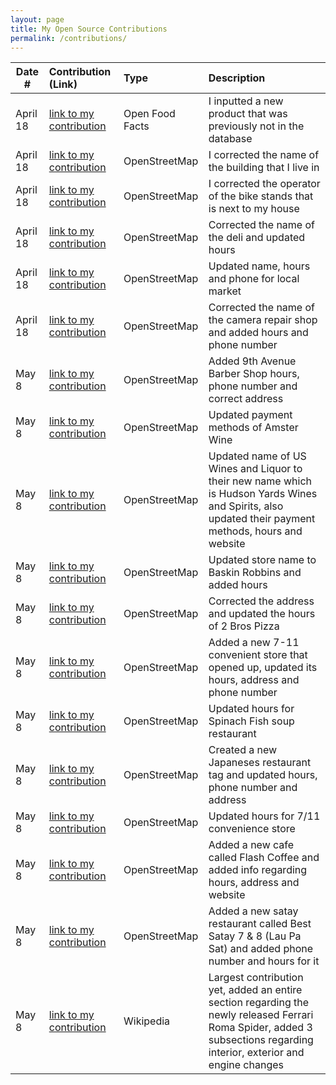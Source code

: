 ```yaml
---
layout: page
title: My Open Source Contributions
permalink: /contributions/
---
```


<!--
Type of the contribution should be "Wikipedia edit", "OpenStreet Map feature", "Documentation", "Course website", "Blog",
"Browser Add-on", etc.

The description should include a brief summary of what you did.

The link should bring us to a public page that shows your contribution. 

Replace the first row with your own contribution. 

-->





| Date #       | Contribution (Link)  | Type  | Description |
|---|:---|:---|:---|
| April 18   | [link to my contribution](https://world.openfoodfacts.org/product/8888260007234/black-pepper-sauce-sing-long)    | Open Food Facts    |   I inputted a new product that was previously not in the database    |
|   April 18  |  [link to my contribution](https://www.openstreetmap.org/changeset/135082390)   | OpenStreetMap  | I corrected the name of the building that I live in     |
|   April 18  |  [link to my contribution](https://www.openstreetmap.org/changeset/135082442)   | OpenStreetMap    | I corrected the operator of the bike stands that is next to my house     |
|   April 18  |  [link to my contribution](https://www.openstreetmap.org/changeset/135082485)   | OpenStreetMap    | Corrected the name of the deli and updated hours     |
|   April 18  |  [link to my contribution](https://www.openstreetmap.org/changeset/135082524)   | OpenStreetMap    | Updated name, hours and phone for local market
|   April 18  |  [link to my contribution](https://www.openstreetmap.org/changeset/135082567)   | OpenStreetMap    | Corrected the name of the camera repair shop and added hours and phone number     |
|   May 8  |  [link to my contribution](https://www.openstreetmap.org/changeset/135835908)   | OpenStreetMap    | Added 9th Avenue Barber Shop hours, phone number and correct address      |
|   May 8  |  [link to my contribution](https://www.openstreetmap.org/changeset/135836051)   | OpenStreetMap    | Updated payment methods of Amster Wine     |
|   May 8  |  [link to my contribution](https://www.openstreetmap.org/changeset/135836221)   | OpenStreetMap    | Updated name of US Wines and Liquor to their new name which is Hudson Yards Wines and Spirits, also updated their payment methods, hours and website     |
|   May 8  |  [link to my contribution](https://www.openstreetmap.org/changeset/135836355)   | OpenStreetMap    | Updated store name to Baskin Robbins and added hours     |
|   May 8  |  [link to my contribution](https://www.openstreetmap.org/changeset/135836792)   | OpenStreetMap    | Corrected the address and updated the hours of 2 Bros Pizza     |
|   May 8  |  [link to my contribution](https://www.openstreetmap.org/changeset/135836943)   | OpenStreetMap    | Added a new 7-11 convenient store that opened up, updated its hours, address and phone number     |
|   May 8  |  [link to my contribution](https://www.openstreetmap.org/changeset/135838584)   | OpenStreetMap    | Updated hours for Spinach Fish soup restaurant     |
|   May 8  |  [link to my contribution](https://www.openstreetmap.org/changeset/135838753)   | OpenStreetMap    | Created a new Japaneses restaurant tag and updated hours, phone number and address     |
|   May 8  |  [link to my contribution](https://www.openstreetmap.org/changeset/135838883)   | OpenStreetMap    | Updated hours for 7/11 convenience store     |
|   May 8  |  [link to my contribution](https://www.openstreetmap.org/changeset/135839042)   | OpenStreetMap    | Added a new cafe called Flash Coffee and added info regarding hours, address and website     |
|   May 8  |  [link to my contribution](https://www.openstreetmap.org/changeset/135839182)   | OpenStreetMap    | Added a new satay restaurant called Best Satay 7 & 8 (Lau Pa Sat) and added phone number and hours for it     |
|   May 8  |  [link to my contribution](https://en.wikipedia.org/w/index.php?title=Ferrari_Roma&oldid=1153778181)   | Wikipedia    | Largest contribution yet, added an entire section regarding the newly released Ferrari Roma Spider, added 3 subsections regarding interior, exterior and engine changes     |
